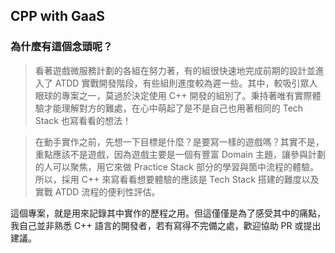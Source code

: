 ## CPP with GaaS

### 為什麼有這個念頭呢？

> 看著遊戲微服務計劃的各組在努力著，有的組很快速地完成前期的設計並進入了 ATDD 實戰開發階段，有些組則進度較為遲一些。其中，較吸引眾人眼球的專案之一，莫過於決定使用 C++ 開發的組別了。秉持著唯有實際體驗才能理解對方的難處，在心中萌起了是不是自己也用著相同的 Tech Stack 也寫看看的想法！

> 在動手實作之前，先想一下目標是什麼？是要寫一樣的遊戲嗎？其實不是，重點應該不是遊戲，因為遊戲主要是一個有豐富 Domain 主題，讓參與計劃的人可以聚焦，用它來做 Practice Stack 部分的學習與箇中流程的體驗。所以，採用 C++ 來寫看看想要體驗的應該是 Tech Stack 搭建的難度以及實戰 ATDD 流程的便利性評估。

這個專案，就是用來記錄其中實作的歷程之用。但這僅僅是為了感受其中的痛點，我自己並非熟悉 C++ 語言的開發者，若有寫得不完備之處，歡迎協助 PR 或提出建議。